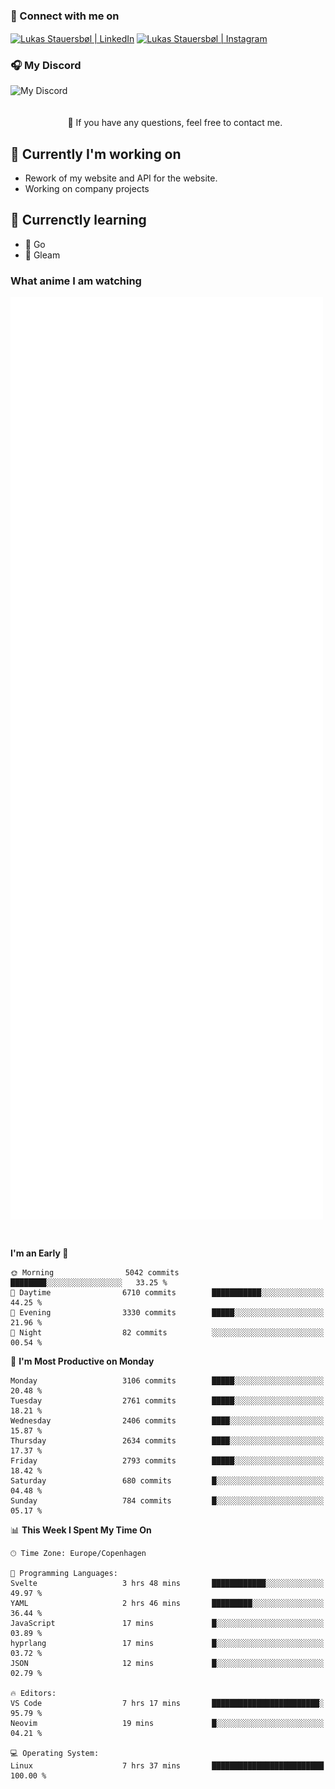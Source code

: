 ### 🔗 Connect with me on
<a href="https://www.instagram.com/lukas_stauersbol" target="_blank"><img align="center" src="https://raw.githubusercontent.com/stauersbol/stauersbol/main/images/instagram.svg" alt="Lukas Stauersbøl | LinkedIn" width="30px"/></a>
<a href="https://www.linkedin.com/in/lukas-stauersbol/" target="_blank"><img align="center" src="https://raw.githubusercontent.com/stauersbol/stauersbol/main/images/linkedin.svg" alt="Lukas Stauersbøl | Instagram" width="30px"/></a>

<p align="center">
 <h3>🎧 My Discord</h3>
 <img align="left" height="55px" src="https://discord.c99.nl/widget/theme-2/147806323323568128.png" alt="My Discord" />
</p>

<br/>
<br/>
<br/>
💬 If you have any questions, feel free to contact me.

## 🔭 Currently I'm working on
- Rework of my website and API for the website.
- Working on company projects
 
## 🌱 Currenctly learning
- 💙 Go
- 💜 Gleam

### What anime I am watching
<a href="https://anilist.co/user/slashiy/" align="center"><img align="center" width="500px" src="metrics.plugin.personal.anilist.svg" /></a>

<br/>

<!--START_SECTION:waka-->
**I'm an Early 🐤** 

```text
🌞 Morning                5042 commits        ████████░░░░░░░░░░░░░░░░░   33.25 % 
🌆 Daytime                6710 commits        ███████████░░░░░░░░░░░░░░   44.25 % 
🌃 Evening                3330 commits        █████░░░░░░░░░░░░░░░░░░░░   21.96 % 
🌙 Night                  82 commits          ░░░░░░░░░░░░░░░░░░░░░░░░░   00.54 % 
```
📅 **I'm Most Productive on Monday** 

```text
Monday                   3106 commits        █████░░░░░░░░░░░░░░░░░░░░   20.48 % 
Tuesday                  2761 commits        █████░░░░░░░░░░░░░░░░░░░░   18.21 % 
Wednesday                2406 commits        ████░░░░░░░░░░░░░░░░░░░░░   15.87 % 
Thursday                 2634 commits        ████░░░░░░░░░░░░░░░░░░░░░   17.37 % 
Friday                   2793 commits        █████░░░░░░░░░░░░░░░░░░░░   18.42 % 
Saturday                 680 commits         █░░░░░░░░░░░░░░░░░░░░░░░░   04.48 % 
Sunday                   784 commits         █░░░░░░░░░░░░░░░░░░░░░░░░   05.17 % 
```


📊 **This Week I Spent My Time On** 

```text
🕑︎ Time Zone: Europe/Copenhagen

💬 Programming Languages: 
Svelte                   3 hrs 48 mins       ████████████░░░░░░░░░░░░░   49.97 % 
YAML                     2 hrs 46 mins       █████████░░░░░░░░░░░░░░░░   36.44 % 
JavaScript               17 mins             █░░░░░░░░░░░░░░░░░░░░░░░░   03.89 % 
hyprlang                 17 mins             █░░░░░░░░░░░░░░░░░░░░░░░░   03.72 % 
JSON                     12 mins             █░░░░░░░░░░░░░░░░░░░░░░░░   02.79 % 

🔥 Editors: 
VS Code                  7 hrs 17 mins       ████████████████████████░   95.79 % 
Neovim                   19 mins             █░░░░░░░░░░░░░░░░░░░░░░░░   04.21 % 

💻 Operating System: 
Linux                    7 hrs 37 mins       █████████████████████████   100.00 % 
```


<!--END_SECTION:waka-->
